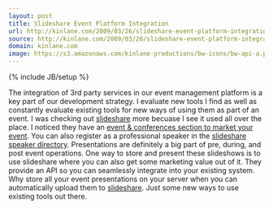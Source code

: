 ```yaml
---
layout: post
title: Slideshare Event Platform Integration
url: http://kinlane.com/2009/03/26/slideshare-event-platform-integration/
source: http://kinlane.com/2009/03/26/slideshare-event-platform-integration/
domain: kinlane.com
image: https://s3.amazonaws.com/kinlane-productions/bw-icons/bw-api-a.png
---
```

{% include JB/setup %}<p>
     The integration of 3rd party services in our event management platform is a key part of our development strategy. I evaluate new tools I find as well as constantly evaluate existing tools for new ways of using them as part of an event. I was checking out <a href="http://www.slideshare.net">slideshare</a> more becuase I see it used all over the place. I noticed they have an <a href="http://www.slideshare.net/events">event &amp; conferences section to market your event</a>. You can also register as a professional speaker in the <a href="http://www.slideshare.net/speakers">slideshare speaker directory</a>. Presentations are definitely a big part of pre, during, and post event operations. One way to store and present these slideshows is to use slideshare where you can also get some marketing value out of it. They provide an API so you can seamlessly integrate into your existing system. Why store all your event presentations on your server when you can automatically upload them to <a href="http://www.slideshare.net">slideshare</a>. Just some new ways to use existing tools out there.
</p>